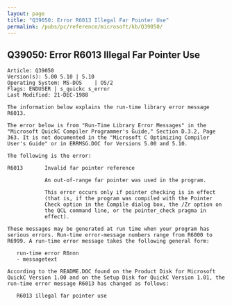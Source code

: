 ```yaml
---
layout: page
title: "Q39050: Error R6013 Illegal Far Pointer Use"
permalink: /pubs/pc/reference/microsoft/kb/Q39050/
---
```


## Q39050: Error R6013 Illegal Far Pointer Use

	Article: Q39050
	Version(s): 5.00 5.10 | 5.10
	Operating System: MS-DOS    | OS/2
	Flags: ENDUSER | s_quickc s_error
	Last Modified: 21-DEC-1988
	
	The information below explains the run-time library error message
	R6013.
	
	The error below is from "Run-Time Library Error Messages" in the
	"Microsoft QuickC Compiler Programmer's Guide," Section D.3.2, Page
	363. It is not documented in the "Microsoft C Optimizing Compiler
	User's Guide" or in ERRMSG.DOC for Versions 5.00 and 5.10.
	
	The following is the error:
	
	R6013       Invalid far pointer reference
	
	            An out-of-range far pointer was used in the program.
	
	            This error occurs only if pointer checking is in effect
	            (that is, if the program was compiled with the Pointer
	            Check option in the Compile dialog box, the /Zr option on
	            the QCL command line, or the pointer_check pragma in
	            effect).
	
	These messages may be generated at run time when your program has
	serious errors. Run-time error-message numbers range from R6000 to
	R6999. A run-time error message takes the following general form:
	
	   run-time error R6nnn
	   - messagetext
	
	According to the README.DOC found on the Product Disk for Microsoft
	QuickC Version 1.00 and on the Setup Disk for QuickC Version 1.01, the
	run-time error message R6013 has changed as follows:
	
	   R6013 illegal far pointer use
